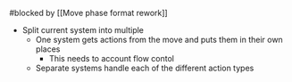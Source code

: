 #blocked by [[Move phase format rework]]

- Split current system into multiple
	- One system gets actions from the move and puts them in their own places
		- This needs to account flow contol
	- Separate systems handle each of the different action types
